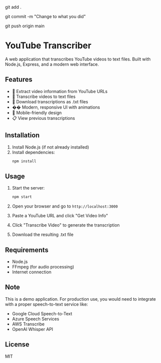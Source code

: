 git add .

git commit -m "Change to what you did"

git push origin main



# YouTube Transcriber

A web application that transcribes YouTube videos to text files. Built with Node.js, Express, and a modern web interface.

## Features

- 🎥 Extract video information from YouTube URLs
- 📝 Transcribe videos to text files
- 💾 Download transcriptions as .txt files
- �� Modern, responsive UI with animations
- 📱 Mobile-friendly design
- 📋 View previous transcriptions

## Installation

1. Install Node.js (if not already installed)
2. Install dependencies:
   ```bash
   npm install
   ```

## Usage

1. Start the server:
   ```bash
   npm start
   ```

2. Open your browser and go to `http://localhost:3000`

3. Paste a YouTube URL and click "Get Video Info"

4. Click "Transcribe Video" to generate the transcription

5. Download the resulting .txt file

## Requirements

- Node.js
- FFmpeg (for audio processing)
- Internet connection

## Note

This is a demo application. For production use, you would need to integrate with a proper speech-to-text service like:
- Google Cloud Speech-to-Text
- Azure Speech Services
- AWS Transcribe
- OpenAI Whisper API

## License

MIT